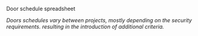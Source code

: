 <span class="transform-to-uppercase">Door schedule spreadsheet</span>

_Doors schedules vary between projects, mostly depending on the security requirements. resulting in the introduction of additional criteria._